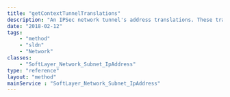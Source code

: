 ```yaml
---
title: "getContextTunnelTranslations"
description: "An IPSec network tunnel's address translations. These translations use a SoftLayer ip address from an assigned static NAT subnet to deliver the packets to the remote (customer) destination."
date: "2018-02-12"
tags:
    - "method"
    - "sldn"
    - "Network"
classes:
    - "SoftLayer_Network_Subnet_IpAddress"
type: "reference"
layout: "method"
mainService : "SoftLayer_Network_Subnet_IpAddress"
---
```

